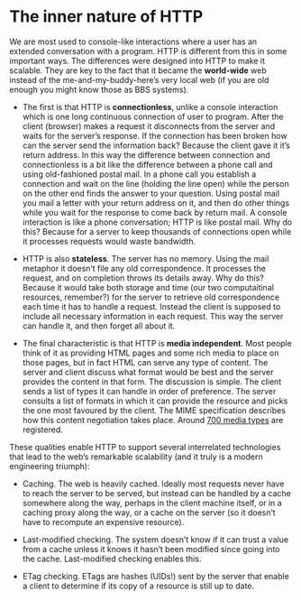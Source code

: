 # The inner nature of HTTP

We are most used to console-like interactions where a user has an
extended conversation with a program. HTTP is different from this in
some important ways. The differences were designed into HTTP to make it
scalable. They are key to the fact that it became the **world-wide** web
instead of the me-and-my-buddy-here’s very local web (if you are old
enough you might know those as BBS systems).

-   The first is that HTTP is **connectionless**, unlike a console
    interaction which is one long continuous connection of user to
    program. After the client (browser) makes a request it disconnects
    from the server and waits for the server’s response. If the
    connection has been broken how can the server send the information
    back? Because the client gave it it’s return address. In this way
    the difference between connection and connectionless is a bit like
    the difference between a phone call and using old-fashioned postal
    mail. In a phone call you establish a connection and wait on the
    line (holding the line open) while the person on the other end finds
    the answer to your question. Using postal mail you mail a letter
    with your return address on it, and then do other things while you
    wait for the response to come back by return mail. A console
    interaction is like a phone conversation; HTTP is like postal mail.
    Why do this? Because for a server to keep thousands of connections
    open while it processes requests would waste bandwidth.

-   HTTP is also **stateless**. The server has no memory. Using the mail
    metaphor it doesn’t file any old correspondence. It processes the
    request, and on completion throws its details away. Why do this?
    Because it would take both storage and time (our two computaitinal
    resources, remember?) for the server to retrieve old correspondence
    each time it has to handle a request. Instead the client is supposed
    to include all necessary information in each request. This way the
    server can handle it, and then forget all about it.

-   The final characteristic is that HTTP is **media independent**. Most
    people think of it as providing HTML pages and some rich media to
    place on those pages, but in fact HTML can serve any type of
    content. The server and client discuss what format would be best and
    the server provides the content in that form. The discussion is
    simple. The client sends a list of types it can handle in order of
    preference. The server consults a list of formats in which it can
    provide the resource and picks the one most favoured by the client.
    The MIME specification describes how this content negotiation takes
    place. Around [700 media
    types](http://www.webmaster-toolkit.com/mime-types.shtml) are
    registered.

These qualities enable HTTP to support several interrelated technologies
that lead to the web’s remarkable scalability (and it truly is a modern
engineering triumph):

-   Caching. The web is heavily cached. Ideally most requests never have
    to reach the server to be served, but instead can be handled by a
    cache somewhere along the way, perhaps in the client machine itself,
    or in a caching proxy along the way, or a cache on the server (so it
    doesn’t have to recompute an expensive resource).

-   Last-modified checking. The system doesn’t know if it can trust a
    value from a cache unless it knows it hasn’t been modified since
    going into the cache. Last-modified checking enables this.

-   ETag checking. ETags are hashes (UIDs!) sent by the server that
    enable a client to determine if its copy of a resource is still up
    to date.
